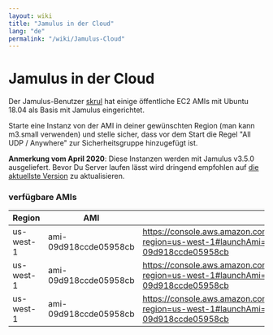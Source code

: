 ```yaml
---
layout: wiki
title: "Jamulus in der Cloud"
lang: "de"
permalink: "/wiki/Jamulus-Cloud"
---
```


# Jamulus in der Cloud

Der Jamulus-Benutzer [skrul](https://sourceforge.net/u/skrulx/profile/) hat einige öffentliche EC2 AMIs mit Ubuntu 18.04 als Basis mit Jamulus eingerichtet. 

Starte eine Instanz von der AMI in deiner gewünschten Region (man kann m3.small verwenden) und stelle sicher, dass vor dem Start die Regel "All UDP / Anywhere" zur Sicherheitsgruppe hinzugefügt ist.

**Anmerkung vom April 2020**: Diese Instanzen werden mit Jamulus v3.5.0 ausgeliefert. Bevor Du Server laufen lässt wird dringend empfohlen auf [die aktuellste Version](https://github.com/corrados/jamulus/releases) zu aktualisieren.

### verfügbare AMIs

| Region  | AMI  |   |
|---|---|---|
| us-west-1  |  ami-09d918ccde05958cb |  https://console.aws.amazon.com/ec2/home?region=us-west-1#launchAmi=ami-09d918ccde05958cb |
| us-west-1  |  ami-09d918ccde05958cb |  https://console.aws.amazon.com/ec2/home?region=us-west-1#launchAmi=ami-09d918ccde05958cb |
| us-west-1  |  ami-09d918ccde05958cb |  https://console.aws.amazon.com/ec2/home?region=us-west-1#launchAmi=ami-09d918ccde05958cb |
